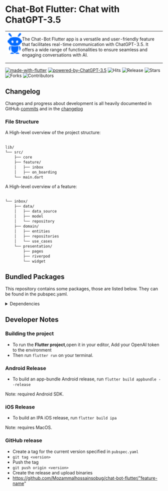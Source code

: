 # Chat-Bot Flutter: Chat with ChatGPT-3.5
<table>
  <tr>
    <td>
      <img src="https://github.com/Mozammalhossainsobug/chat-bot-flutter/blob/main/assets/images/ai.png" height=70 align="left"> 
    <p>
    The Chat-Bot Flutter app is a versatile and user-friendly feature that facilitates real-time communication with ChatGPT-3.5. It offers a wide range of functionalities to ensure seamless and engaging conversations with AI.
      </p>
    </td>
  </tr>
</table>

[![made-with-flutter](https://img.shields.io/badge/Made%20with-Flutter-1f425f.svg)](https://flutter.dev/) 
[![powered-by-ChatGPT-3.5](https://img.shields.io/badge/Made%20with-ChatGPT:3.5-1f425f.svg)](https://openai.com/blog/chatgpt)
![Hits](https://hits.seeyoufarm.com/api/count/incr/badge.svg?url=https://github.com/mozammalhossainsobug/chat-bot-flutter&title=Views) 
![Release](https://img.shields.io/github/v/release/mozammalhossainsobug/chat-bot-flutter) 
![Stars](https://img.shields.io/github/stars/mozammalhossainsobug/chat-bot-flutter) 
![Forks](https://img.shields.io/github/forks/mozammalhossainsobug/chat-bot-flutter) 
![Contributors](https://img.shields.io/github/contributors/mozammalhossainsobug/chat-bot-flutter) 

## Changelog

Changes and progress about development is all heavily documented in GitHub [commits](https://github.com/Mozammalhossainsobug/chat-bot-flutter/pulls) and in the [changelog](https://github.com/Mozammalhossainsobug/chat-bot-flutter/pulls)

### File Structure
A High-level overview of the project structure:
```

lib/
└── src/
    ├── core
    ├── feature/
    │   ├── inbox
    │   ├── on_boarding
    └── main.dart

```
A High-level overview of a feature:
```

└── inbox/
    ├── data/
    │   ├── data_source
    │   ├── model
    │   └── repository
    ├── domain/
    │   ├── entities
    │   ├── repositories
    │   └── use_cases
    └── presentation/
        ├── pages
        ├── riverpod
        └── widget              
```
## Bundled Packages
This repository contains some packages, those are listed below. They can be found in the pubspec.yaml.

<details>
<summary>Dependencies</summary>

* [dartz](https://pub.dev/packages/dartz/versions/0.10.1)
* [flutter_screenutil](https://pub.dev/packages/flutter_screenutil/versions/5.8.4)
* [flutter_bloc](https://pub.dev/packages/flutter_bloc/versions/8.1.3)
* [equatable](https://pub.dev/packages/equatable/versions/2.0.5)
* [bloc](https://pub.dev/packages/bloc/versions/8.1.2)
* [get_it](https://pub.dev/packages/get_it/versions/7.6.0)
* [dio](https://pub.dev/packages/dio/versions/5.1.1)
* [pretty_dio_logger](https://pub.dev/packages/pretty_dio_logger/versions/1.3.1)
* [logger](https://pub.dev/packages/logger/versions/1.1.0)
* [shared_preferences](https://pub.dev/packages/shared_preferences/versions/2.2.0)
* [flutter_svg](https://pub.dev/packages/flutter_svg/versions/2.0.7)
* [intl](https://pub.dev/packages/intl/versions/0.18.1)
* [fluttertoast](https://pub.dev/packages/fluttertoast/versions/8.2.2)
* [webview_flutter](https://pub.dev/packages/webview_flutter/versions/4.2.2)
* [webview_flutter_android](https://pub.dev/packages/webview_flutter_android/versions/3.8.1)
* [webview_flutter_wkwebview](https://pub.dev/packages/webview_flutter_wkwebview/versions/3.6.1)
* [firebase_core](https://pub.dev/packages/firebase_core/versions/2.15.0)
* [device_info_plus](https://pub.dev/packages/device_info_plus/versions/9.0.1)
* [firebase_messaging](https://pub.dev/packages/firebase_messaging/versions/14.6.5)
* [firebase_crashlytics](https://pub.dev/packages/firebase_crashlytics/versions/3.3.4)
* [flutter_local_notifications](https://pub.dev/packages/flutter_local_notifications/versions/15.1.0+1)
* [firebase_analytics](https://pub.dev/packages/firebase_analytics/versions/10.4.4)
* [image_picker](https://pub.dev/packages/image_picker/versions/1.0.2)
* [country_code_picker](https://pub.dev/packages/country_code_picker/versions/3.0.0)
* [flutter_cache_manager](https://pub.dev/packages/flutter_cache_manager/versions/3.3.1)
* [cached_network_image](https://pub.dev/packages/cached_network_image/versions/3.2.3)
* [flutter_image_compress](https://pub.dev/packages/flutter_image_compress/versions/2.0.4)
* [socket_io_client](https://pub.dev/packages/socket_io_client/versions/2.0.3%2B1)
* [path_provider](https://pub.dev/packages/path_provider/versions/2.1.1)
* [permission_handler](https://pub.dev/packages/permission_handler/versions/11.0.0)
* [connectivity_plus](https://pub.dev/packages/connectivity_plus/versions/4.0.2)
* [flutter_network](https://pub.dev/packages/flutter_network)

</details>


## Developer Notes

### Building the project
* To run the **Flutter project**,open it in your editor, Add your OpenAI token to the environment
* Then run `flutter run` on your terminal.

### Android Release
* To build an app-bundle Android release, run `flutter build appbundle --release`

Note: required Android SDK.

### iOS Release
* To build an IPA iOS release, run `flutter build ipa`

Note: requires MacOS.

### GitHub release
* Create a tag for the current version specified in `pubspec.yaml`
* `git tag <version>`
* Push the tag
* `git push origin <version>`
* Create the release and upload binaries
* https://github.com/Mozammalhossainsobug/chat-bot-flutter/"feature-name"
